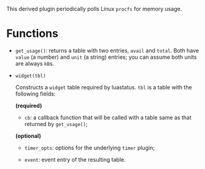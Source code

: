 This derived plugin periodically polls Linux `procfs` for memory usage.

Functions
===

- `get_usage()`: returns a table with two entries, `avail` and `total`. Both have `value` (a number) and `unit` (a string) entries;
  you can assume both units are always `kB`s.

- `widget(tbl)`

    Constructs a `widget` table required by luastatus. `tbl` is a table with
    the following fields:

    **(required)**

    * `cb`: a callback function that will be called with a table same as that returned by `get_usage()`;

    **(optional)**

    * `timer_opts`: options for the underlying `timer` plugin;

    * `event`: event entry of the resulting table.
